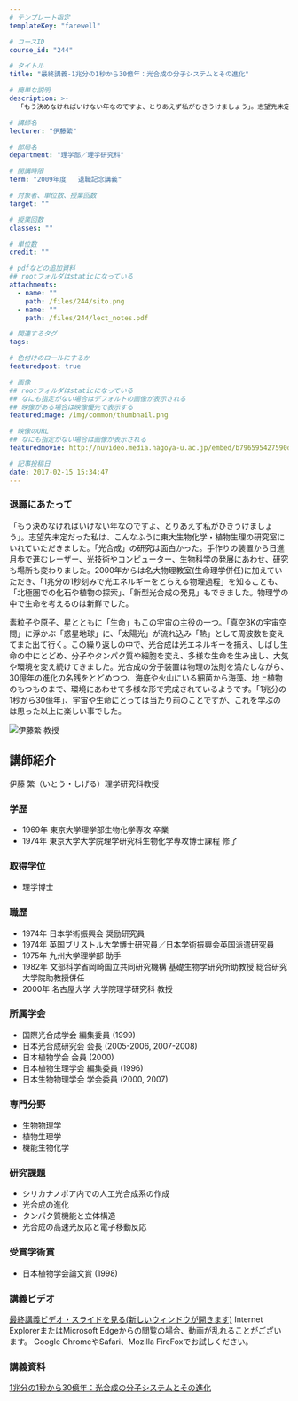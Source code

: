 ```yaml
---
# テンプレート指定
templateKey: "farewell"

# コースID
course_id: "244"

# タイトル
title: "最終講義-1兆分の1秒から30億年：光合成の分子システムとその進化"

# 簡単な説明
description: >-
  「もう決めなければいけない年なのですよ、とりあえず私がひきうけましょう」。志望先未定だった私は、こんなふうに東大生物化学・植物生理の研究室にいれていただきました。「光合成」の研究は面白かった。手作...

# 講師名
lecturer: "伊藤繁"

# 部局名
department: "理学部／理学研究科"

# 開講時限
term: "2009年度	退職記念講義"

# 対象者、単位数、授業回数
target: ""

# 授業回数
classes: ""

# 単位数
credit: ""

# pdfなどの追加資料
## rootフォルダはstaticになっている
attachments: 
  - name: "" 
    path: /files/244/sito.png
  - name: "" 
    path: /files/244/lect_notes.pdf

# 関連するタグ
tags:

# 色付けのロールにするか
featuredpost: true

# 画像
## rootフォルダはstaticになっている
## なにも指定がない場合はデフォルトの画像が表示される
## 映像がある場合は映像優先で表示する
featuredimage: /img/common/thumbnail.png

# 映像のURL
## なにも指定がない場合は画像が表示される
featuredmovie: http://nuvideo.media.nagoya-u.ac.jp/embed/b796595427590dd57f63701e2e0341cae69903ab

# 記事投稿日
date: 2017-02-15 15:34:47
---
```


### 退職にあたって

「もう決めなければいけない年なのですよ、とりあえず私がひきうけましょう」。志望先未定だった私は、こんなふうに東大生物化学・植物生理の研究室にいれていただきました。「光合成」の研究は面白かった。手作りの装置から日進月歩で進むレーザー、光技術やコンピューター、生物科学の発展にあわせ、研究も場所も変わりました。2000年からは名大物理教室(生命理学併任)に加えていただき、「1兆分の1秒刻みで光エネルギーをとらえる物理過程」を知ることも、「北極圏での化石や植物の探索」、「新型光合成の発見」もできました。物理学の中で生命を考えるのは新鮮でした。

素粒子や原子、星とともに「生命」もこの宇宙の主役の一つ。「真空3Kの宇宙空間」に浮かぶ「惑星地球」に、「太陽光」が流れ込み「熱」として周波数を変えてまた出て行く。この繰り返しの中で、光合成は光エネルギーを捕え、しばし生命の中にとどめ、分子やタンパク質や細胞を変え、多様な生命を生み出し、大気や環境を変え続けてきました。光合成の分子装置は物理の法則を満たしながら、30億年の進化の名残をとどめつつ、海底や火山にいる細菌から海藻、地上植物のもつものまで、環境にあわせて多様な形で完成されているようです。「1兆分の1秒から30億年」、宇宙や生命にとっては当たり前のことですが、これを学ぶのは思った以上に楽しい事でした。


![伊藤繁 教授](/files/244/sito.png) 
## 講師紹介

伊藤 繁（いとう・しげる）理学研究科教授

### 学歴

* 1969年 東京大学理学部生物化学専攻 卒業
* 1974年 東京大学大学院理学研究科生物化学専攻博士課程 修了

### 取得学位

* 理学博士

### 職歴

* 1974年 日本学術振興会 奨励研究員
* 1974年 英国ブリストル大学博士研究員／日本学術振興会英国派遣研究員
* 1975年 九州大学理学部 助手
* 1982年 文部科学省岡崎国立共同研究機構 基礎生物学研究所助教授 総合研究大学院助教授併任
* 2000年 名古屋大学 大学院理学研究科 教授

### 所属学会

* 国際光合成学会 編集委員 (1999)
* 日本光合成研究会 会長 (2005-2006, 2007-2008)
* 日本植物学会 会員 (2000)
* 日本植物生理学会 編集委員 (1996)
* 日本生物物理学会 学会委員 (2000, 2007)

### 専門分野

* 生物物理学
* 植物生理学
* 機能生物化学

### 研究課題

* シリカナノポア内での人工光合成系の作成
* 光合成の進化
* タンパク質機能と立体構造
* 光合成の高速光反応と電子移動反応

### 受賞学術賞

* 日本植物学会論文賞 (1998)


### 講義ビデオ

<a href="http://nuvideo.media.nagoya-u.ac.jp/embed/937b74f41892cc1082178a7b37a32fbc0f89cb64" target="blank">最終講義ビデオ・スライドを見る(新しいウィンドウが開きます)</a>
Internet ExplorerまたはMicrosoft Edgeからの閲覧の場合、動画が乱れることがございます。
Google ChromeやSafari、Mozilla FireFoxでお試しください。

### 講義資料

[1兆分の1秒から30億年：光合成の分子システムとその進化](/files/244/lect_notes.pdf) 
